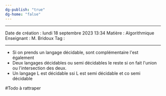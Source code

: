 ```yaml
---
dg-publish: "true"
dg-home: "false"
---
```

 ---

 Date de création : lundi 18 septembre 2023 13:34
 Matière : Algorithmique
 Enseignant : M. Bridoux
 Tag :

---

- Si on prends un langage décidable, sont complémentaire l'est également
- Deux langages décidables ou semi décidables le reste si on fait l'union ou l'intersection des deux.
- Un langage L est décidable ssi L est semi décidable et co semi décidable

#Todo à rattraper